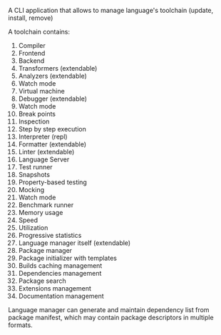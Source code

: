 A CLI application that allows to manage language's toolchain (update, install, remove)

A toolchain contains:
1. Compiler
  1. Frontend
  2. Backend
  3. Transformers (extendable)
  4. Analyzers (extendable)
  5. Watch mode
2. Virtual machine
3. Debugger (extendable)
  1. Watch mode
  2. Break points
  3. Inspection
  4. Step by step execution
4. Interpreter (repl)
5. Formatter (extendable)
6. Linter (extendable)
7. Language Server
8. Test runner
  1. Snapshots
  2. Property-based testing
  3. Mocking
  4. Watch mode
9. Benchmark runner
  1. Memory usage
  2. Speed
  3. Utilization
  4. Progressive statistics
10. Language manager itself (extendable)
11. Package manager
  1. Package initializer with templates
  2. Builds caching management
  3. Dependencies management
  4. Package search
12. Extensions management
13. Documentation management

Language manager can generate and maintain dependency list from package manifest, which may contain package descriptors in multiple formats.

